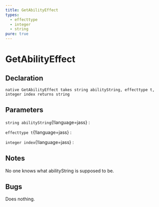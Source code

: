 ```yaml
---
title: GetAbilityEffect
types:
  - effecttype
  - integer
  - string
pure: true
---
```


# GetAbilityEffect

## Declaration

```jass
native GetAbilityEffect takes string abilityString, effecttype t, integer index returns string
```

## Parameters
`string abilityString`{!language=jass}
: 

`effecttype t`{!language=jass}
: 

`integer index`{!language=jass}
: 

## Notes 
No one knows what abilityString is supposed to be.

## Bugs 
Does nothing.
